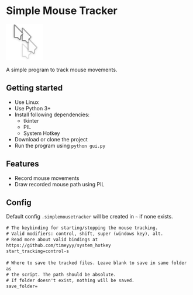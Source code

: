 # Simple Mouse Tracker
![Simple Mouse Tracker logo](icon.png)

A simple program to track mouse movements.

## Getting started
- Use Linux
- Use Python 3+
- Install following dependencies:
  - tkinter
  - PIL
  - System Hotkey
- Download or clone the project
- Run the program using `python gui.py`

## Features
- Record mouse movements
- Draw recorded mouse path using PIL

## Config
Default config `.simplemousetracker` will be created in `~` if none exists.
```
# The keybinding for starting/stopping the mouse tracking.
# Valid modifiers: control, shift, super (windows key), alt.
# Read more about valid bindings at https://github.com/timeyyy/system_hotkey
start_tracking=control-s

# Where to save the tracked files. Leave blank to save in same folder as
# the script. The path should be absolute.
# If folder doesn't exist, nothing will be saved.
save_folder=
```
